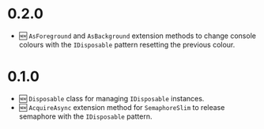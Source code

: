 # 0.2.0
- 🆕 `AsForeground` and `AsBackground` extension methods to change console
  colours with the `IDisposable` pattern resetting the previous colour.

# 0.1.0
- 🆕 `Disposable` class for managing `IDisposable` instances.
- 🆕 `AcquireAsync` extension method for `SemaphoreSlim` to release semaphore
  with the `IDisposable` pattern.
